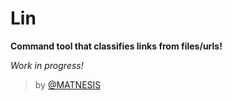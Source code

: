 # Lin

**Command tool that classifies links from files/urls!**

*Work in progress!*

> by [@MATNESIS](http://twitter.com/matnesis)
